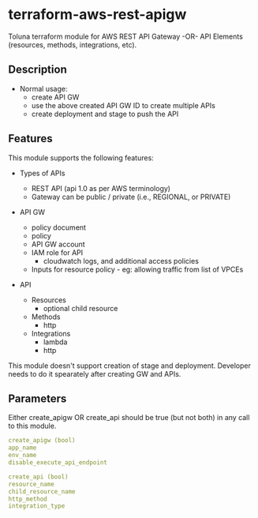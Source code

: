 # terraform-aws-rest-apigw
Toluna terraform module for AWS REST API Gateway -OR- API Elements (resources, methods, integrations, etc). 

## Description 
* Normal usage:
    * create API GW 
    * use the above created API GW ID to create multiple APIs
    * create deployment and stage to push the API

## Features
This module supports the following features:

* Types of APIs 
    * REST API (api 1.0 as per AWS terminology)
    * Gateway can be public / private (i.e., REGIONAL, or PRIVATE)

* API GW
    * policy document
    * policy
    * API GW account
    * IAM role for API
        * cloudwatch logs, and additional access policies
    * Inputs for resource policy - eg: allowing traffic from list of VPCEs

* API
    * Resources
        * optional child resource
    * Methods
        * http
    * Integrations
        * lambda
        * http

This module doesn't support creation of stage and deployment. 
Developer needs to do it spearately after creating GW and APIs.

## Parameters
Either create_apigw OR create_api should be true (but not both) in any call to this module.
```yaml
create_apigw (bool)
app_name
env_name
disable_execute_api_endpoint

create_api (bool)
resource_name
child_resource_name
http_method
integration_type

```

